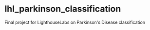 # lhl_parkinson_classification
Final project for LighthouseLabs on Parkinson's Disease classification
